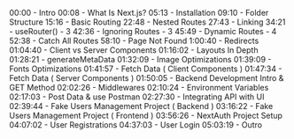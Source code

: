 00:00 - Intro
00:08 - What Is Next.js?
05:13 - Installation
09:10 - Folder Structure
15:16 - Basic Routing
22:48 - Nested Routes
27:43 - Linking
34:21 - useRouter() - 3
42:36 - Ignoring Routes - 3
45:49 - Dynamic Routes - 4
52:38 - Catch All Routes
58:10 - Page Not Found
1:00:40 - Redirects
01:04:40 - Client vs Server Components
01:16:02 - Layouts In Depth
01:28:21 - generateMetaData
01:32:09 - Image Optimizations
01:39:09 - Fonts Optimizations
01:41:57 - Fetch Data ( Client Components )
01:47:34 - Fetch Data ( Server Components )
01:50:05 - Backend Development Intro & GET Method
02:02:26 - Middlewares
02:10:24 -  Environment Variables
02:17:03 - Post Data & use Postman
02:27:30 - Integrating API with UI
02:39:44 - Fake Users Management Project ( Backend )
03:16:22 - Fake Users Management Project ( Frontend )
03:56:26 - NextAuth Project Setup
04:07:02 - User Registrations
04:37:03 - User Login
05:03:19 - Outro
